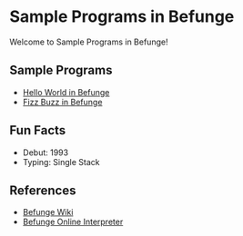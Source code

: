 # Sample Programs in Befunge

Welcome to Sample Programs in Befunge!

## Sample Programs

- [Hello World in Befunge](https://github.com/jrg94/sample-programs/issues/283)
- [Fizz Buzz in Befunge](https://github.com/TheRenegadeCoder/sample-programs/issues/603)

## Fun Facts

- Debut: 1993
- Typing: Single Stack

## References

- [Befunge Wiki](https://en.wikipedia.org/wiki/Befunge)
- [Befunge Online Interpreter](https://www.bedroomlan.org/tools/befunge-playground#prog=hello,mode=run)
